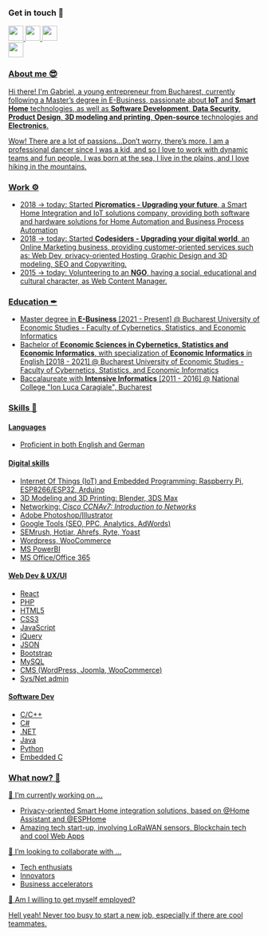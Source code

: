 ### Get in touch 👋

<a target="_blank" href="mailto:gabriel.eugen.pintea@gmail.com?subject=GH%20Contact">
  <img src="https://upload.wikimedia.org/wikipedia/commons/0/0b/Logo_Gmail_%282015-2020%29.svg" width="auto" height="30px">
<a target="_blank" href="https://www.linkedin.com/in/gabriel-eugen-pintea/">
  <img src="https://upload.wikimedia.org/wikipedia/commons/c/ca/LinkedIn_logo_initials.png" width="auto" height="30px">
<a target="_blank" href="https://www.facebook.com/pintea.gabriel/">
  <img src="https://upload.wikimedia.org/wikipedia/commons/f/fb/Facebook_icon_2013.svg" width="auto" height="30px">
  <br>
<a target="_blank" href="https://picromatics.com">
  <img src="https://configurator.picromatics.com/assets/img/logo.png" width="auto" height="30px">
  
  
### About me 😎

Hi there! I'm Gabriel, a young entrepreneur from Bucharest, currently following a Master’s degree in E-Business, passionate about **IoT** and **Smart Home** technologies, as well as **Software Development**, **Data Security**, **Product Design**, **3D modeling and printing**, **Open-source** technologies and **Electronics**. 

Wow! There are a lot of passions...Don’t worry, there’s more. I am a professional dancer since I was a kid, and so I love to work with dynamic teams and fun people. I was born at the sea, I live in the plains, and I love hiking in the mountains.
  
### Work ⚙
  
- 2018 -> today: Started **Picromatics - Upgrading your future**, a Smart Home Integration and IoT solutions company, providing both software and hardware solutions for Home Automation and Business Process Automation
- 2018 -> today: Started **Codesiders - Upgrading your digital world**, an Online Marketing business, providing customer-oriented services such as: Web Dev, privacy-oriented Hosting, Graphic Design and 3D modeling, SEO and Copywriting.
- 2015 -> today: Volunteering to an **NGO**, having a social, educational and cultural character, as Web Content Manager.

### Education ✒

- Master degree in **E-Business** [2021 - Present] @ Bucharest University of Economic Studies - Faculty of Cybernetics, Statistics, and Economic Informatics
- Bachelor of **Economic Sciences in Cybernetics, Statistics and Economic Informatics**, with specialization of **Economic Informatics** in English [2018 - 2021] @ Bucharest University of Economic Studies - Faculty of Cybernetics, Statistics, and Economic Informatics
- Baccalaureate with **Intensive Informatics** [2011 - 2016] @ National College "Ion Luca Caragiale", Bucharest
  
### Skills 💪
#### Languages ####
- Proficient in both English and German
  
#### Digital skills ####
- Internet Of Things (IoT) and Embedded Programming: Raspberry Pi, ESP8266/ESP32, Arduino
- 3D Modeling and 3D Printing: Blender, 3DS Max
- Networking: *Cisco CCNAv7: Introduction to Networks*
- Adobe Photoshop/Illustrator
- Google Tools (SEO, PPC, Analytics, AdWords)
- SEMrush, Hotjar, Ahrefs, Ryte, Yoast
- Wordpress, WooCommerce
- MS PowerBI
- MS Office/Office 365

#### Web Dev & UX/UI ####
- React
- PHP
- HTML5
- CSS3
- JavaScript
- jQuery
- JSON
- Bootstrap
- MySQL
- CMS (WordPress, Joomla, WooCommerce)
- Sys/Net admin
  
#### Software Dev ####
- C/C++
- C#
- .NET
- Java
- Python
- Embedded C

### What now? 🚀 ###
🔭 I’m currently working on ...
  - Privacy-oriented Smart Home integration solutions, based on @Home Assistant and @ESPHome
  - Amazing tech start-up, involving LoRaWAN sensors, Blockchain tech and cool Web Apps

👯 I’m looking to collaborate with ...
  - Tech enthusiats
  - Innovators
  - Business accelerators
  
🤝 Am I willing to get myself employed?
  
  Hell yeah! Never too busy to start a new job, especially if there are cool teammates.
